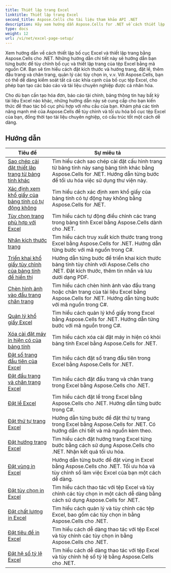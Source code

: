 ```yaml
---
title: Thiết lập trang Excel
linktitle: Thiết lập trang Excel
second_title: Aspose.Cells cho tài liệu tham khảo API .NET
description: Hãy xem hướng dẫn Aspose.Cells for .NET về cách thiết lập bố cục trang của Excel. Tùy chỉnh các tệp Excel của bạn một cách dễ dàng.
type: docs
weight: 12
url: /vi/net/excel-page-setup/
---
```

Xem hướng dẫn về cách thiết lập bố cục Excel và thiết lập trang bằng Aspose.Cells cho .NET. Những hướng dẫn chi tiết này sẽ hướng dẫn bạn từng bước để tùy chỉnh bố cục và thiết lập trang của tệp Excel bằng mã nguồn C#. Bạn sẽ tìm hiểu cách đặt kích thước và hướng trang, đặt lề, thêm đầu trang và chân trang, quản lý các tùy chọn in, v.v. Với Aspose.Cells, bạn có thể dễ dàng kiểm soát tất cả các khía cạnh của bố cục tệp Excel, cho phép bạn tạo các báo cáo và tài liệu chuyên nghiệp được cá nhân hóa.

Cho dù bạn cần tạo hóa đơn, báo cáo tài chính, bảng thông tin hay bất kỳ tài liệu Excel nào khác, những hướng dẫn này sẽ cung cấp cho bạn kiến thức để thao tác bố cục phù hợp với nhu cầu của bạn. Khám phá các tính năng mạnh mẽ của Aspose.Cells để tùy chỉnh và tối ưu hóa bố cục tệp Excel của bạn, đồng thời tạo tài liệu chuyên nghiệp, có cấu trúc tốt một cách dễ dàng.

## Hướng dẫn 
| Tiêu đề | Sự miêu tả |
| --- | --- |
| [Sao chép cài đặt thiết lập trang từ bảng tính khác](./copy-page-setup-settings-from-other-worksheet/) | Tìm hiểu cách sao chép cài đặt cấu hình trang từ bảng tính này sang bảng tính khác bằng Aspose.Cells for .NET. Hướng dẫn từng bước để tối ưu hóa việc sử dụng thư viện này. |  
| [Xác định xem khổ giấy của bảng tính có tự động không](./determine-if-paper-size-of-worksheet-is-automatic/) | Tìm hiểu cách xác định xem khổ giấy của bảng tính có tự động hay không bằng Aspose.Cells for .NET. |  
| [Tùy chọn trang phù hợp với Excel](./fit-to-excel-pages-options/) | Tìm hiểu cách tự động điều chỉnh các trang trong bảng tính Excel bằng Aspose.Cells dành cho .NET. |  
| [Nhận kích thước trang](./get-page-dimensions/) | Tìm hiểu cách truy xuất kích thước trang trong Excel bằng Aspose.Cells for .NET. Hướng dẫn từng bước với mã nguồn trong C#. |  
| [Triển khai khổ giấy tùy chỉnh của bảng tính để hiển thị](./implement-custom-paper-size-of-worksheet-for-rendering/) | Hướng dẫn từng bước để triển khai kích thước bảng tính tùy chỉnh với Aspose.Cells cho .NET. Đặt kích thước, thêm tin nhắn và lưu dưới dạng PDF. |  
| [Chèn hình ảnh vào đầu trang chân trang](./insert-image-in-header-footer/) | Tìm hiểu cách chèn hình ảnh vào đầu trang hoặc chân trang của tài liệu Excel bằng Aspose.Cells for .NET. Hướng dẫn từng bước với mã nguồn trong C#. |  
| [Quản lý khổ giấy Excel](./manage-excel-paper-size/) | Tìm hiểu cách quản lý khổ giấy trong Excel bằng Aspose.Cells for .NET. Hướng dẫn từng bước với mã nguồn trong C#. |  
| [Xóa cài đặt máy in hiện có của bảng tính](./remove-existing-printer-settings-of-worksheets/) | Tìm hiểu cách xóa cài đặt máy in hiện có khỏi bảng tính Excel bằng Aspose.Cells for .NET. |  
| [Đặt số trang đầu tiên của Excel](./set-excel-first-page-number/) | Tìm hiểu cách đặt số trang đầu tiên trong Excel bằng Aspose.Cells for .NET. |  
| [Đặt đầu trang và chân trang Excel](./set-excel-headers-and-footers/) | Tìm hiểu cách đặt đầu trang và chân trang trong Excel bằng Aspose.Cells cho .NET. |  
| [Đặt lề Excel](./set-excel-margins/) | Tìm hiểu cách đặt lề trong Excel bằng Aspose.Cells cho .NET. Hướng dẫn từng bước trong C#. |  
| [Đặt thứ tự trang Excel](./set-excel-page-order/) | Hướng dẫn từng bước để đặt thứ tự trang trong Excel bằng Aspose.Cells for .NET. Có hướng dẫn chi tiết và mã nguồn kèm theo. |  
| [Đặt hướng trang Excel](./set-excel-page-orientation/) | Tìm hiểu cách đặt hướng trang Excel từng bước bằng cách sử dụng Aspose.Cells cho .NET. Nhận kết quả tối ưu hóa. |  
| [Đặt vùng in Excel](./set-excel-print-area/) | Hướng dẫn từng bước để đặt vùng in Excel bằng Aspose.Cells cho .NET. Tối ưu hóa và tùy chỉnh sổ làm việc Excel của bạn một cách dễ dàng. |  
| [Đặt tùy chọn in Excel](./set-excel-print-options/) | Tìm hiểu cách thao tác với tệp Excel và tùy chỉnh các tùy chọn in một cách dễ dàng bằng cách sử dụng Aspose.Cells for .NET. |  
| [Đặt chất lượng in Excel](./set-excel-print-quality/) | Tìm hiểu cách quản lý và tùy chỉnh các tệp Excel, bao gồm các tùy chọn in bằng Aspose.Cells cho .NET. |  
| [Đặt tiêu đề in Excel](./set-excel-print-title/) | Tìm hiểu cách dễ dàng thao tác với tệp Excel và tùy chỉnh các tùy chọn in bằng Aspose.Cells cho .NET. |  
| [Đặt hệ số tỷ lệ Excel](./set-excel-scaling-factor/) | Tìm hiểu cách dễ dàng thao tác với tệp Excel và tùy chỉnh hệ số tỷ lệ bằng Aspose.Cells cho .NET. |  